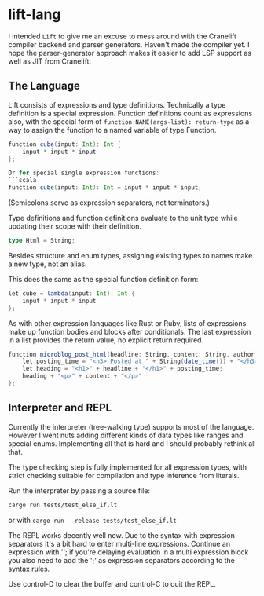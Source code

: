 # lift-lang

I intended `Lift` to give me an excuse to mess around with the Cranelift  compiler backend and parser generators. Haven't made the compiler yet. I hope the parser-generator approach makes it easier to add LSP support as well as JIT from Cranelift.

## The Language

Lift consists of expressions and type definitions. Technically a type definition is a special expression. Function definitions count as expressions also, with the special form of `function NAME(args-list): return-type` as a way to assign the function to a named variable of type Function. 

```Scala
function cube(input: Int): Int {
    input * input * input
};

Or for special single expression functions:
```scala
function cube(input: Int): Int = input * input * input;
```

(Semicolons serve as expression separators, not terminators.)

Type definitions and function definitions evaluate to the unit type while updating their scope with their definition.

```scala
type Html = String;
```

Besides structure and enum types, assigning  existing types to names make a new type, not an alias. 

This does the same as the special function definition form:
```scala
let cube = lambda(input: Int): Int {
    input * input * input
};
```

As with other expression languages like Rust or Ruby, lists of expressions make up function bodies and blocks after conditionals.  The last expression in a list provides the return value, no explicit return required.

```scala
function microblog_post_html(headline: String, content: String, author: String): String {
    let posting_time = "<h3> Posted at " + String(date_time()) + "</h3>";
    let heading = "<h1>" + headline + "</h1>" + posting_time;
    heading + "<p>" + content + "</p>"
};
```

## Interpreter and REPL

Currently the interpreter (tree-walking type) supports most of the language. However I went nuts adding different kinds of data types like ranges and special enums. Implementing all that is hard and I should probably rethink all that. 

The type checking step is fully implemented for all expression types, with strict checking suitable for compilation and type inference from literals.

Run the interpreter by passing a source file:
```bash
cargo run tests/test_else_if.lt
```
or with `cargo run --release tests/test_else_if.lt`

The REPL works decently well now. Due to the syntax with expression separators it's a bit hard to enter multi-line expressions.  Continue an expression with '\'; if you're delaying evaluation in a multi expression block you also need to add the ';'  as expression separators according to the syntax rules.

Use control-D to clear the buffer and control-C to quit the REPL.





